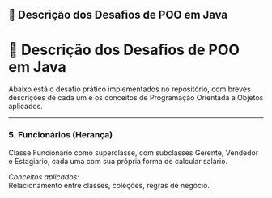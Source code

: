 ## 🧩 Descrição dos Desafios de POO em Java
# 📘 Descrição dos Desafios de POO em Java

Abaixo está o desafio prático implementados no repositório, com breves descrições de cada um e os conceitos de Programação Orientada a Objetos aplicados.

---

### 5. Funcionários (Herança)
Classe Funcionario como superclasse, com subclasses Gerente, Vendedor e Estagiario, cada uma com sua própria forma de calcular salário.


*Conceitos aplicados:*  
Relacionamento entre classes, coleções, regras de negócio.


